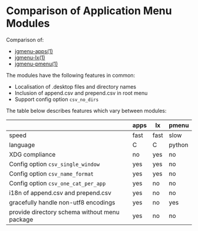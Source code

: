 # Comparison of Application Menu Modules

Comparison of:

- [jgmenu-apps(1)](jgmenu-apps.1.html)  
- [jgmenu-lx(1)](jgmenu-lx.1.html)  
- [jgmenu-pmenu(1)](jgmenu-pmenu.1.html)  

The modules have the following features in common:

- Localisation of .desktop files and directory names  
- Inclusion of append.csv and prepend.csv in root menu  
- Support config option `csv_no_dirs`  

The table below describes features which vary between modules:

|                                               | apps   | lx     | pmenu  |
|-----------------------------------------------|--------|--------|--------|
| speed                                         | fast   | fast   | slow   |
| language                                      | C      | C      | python |
| XDG compliance                                | no     | yes    | no     |
| Config option `csv_single_window`             | yes    | yes    | no     |
| Config option `csv_name_format`               | yes    | yes    | no     |
| Config option `csv_one_cat_per_app`           | yes    | no     | no     |
| i18n of append.csv and prepend.csv            | yes    | no     | no     |
| gracefully handle non-utf8 encodings          | yes    | no     | yes    |
| provide directory schema without menu package | yes    | no     | no     |



